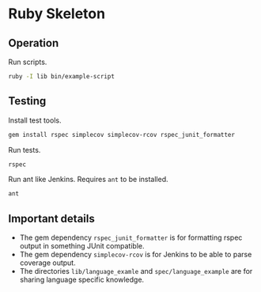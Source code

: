 # Ruby Skeleton


## Operation

Run scripts.

```sh
ruby -I lib bin/example-script
```


## Testing

Install test tools.

```sh
gem install rspec simplecov simplecov-rcov rspec_junit_formatter
```

Run tests.

```sh
rspec
```

Run ant like Jenkins. Requires `ant` to be installed.

```sh
ant
```


## Important details

* The gem dependency `rspec_junit_formatter` is for formatting rspec output in something JUnit compatible.
* The gem dependency `simplecov-rcov` is for Jenkins to be able to parse coverage output.
* The directories `lib/language_examle` and `spec/language_example` are for sharing language specific knowledge.

